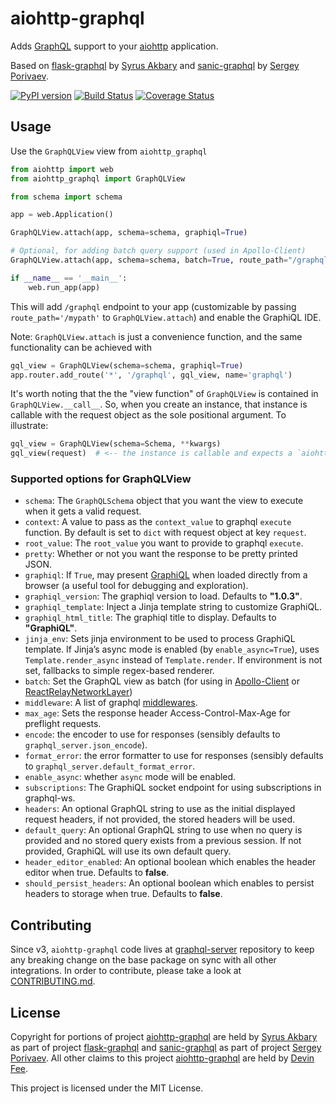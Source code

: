 # aiohttp-graphql
Adds [GraphQL] support to your [aiohttp] application.

Based on [flask-graphql] by [Syrus Akbary] and [sanic-graphql] by [Sergey Porivaev].

[![PyPI version](https://badge.fury.io/py/aiohttp-graphql.svg)](https://badge.fury.io/py/aiohttp-graphql)
[![Build Status](https://travis-ci.com/graphql-python/aiohttp-graphql.svg?branch=master)](https://github.com/graphql-python/aiohttp-graphql)
[![Coverage Status](https://codecov.io/gh/graphql-python/aiohttp-graphql/branch/master/graph/badge.svg)](https://github.com/graphql-python/aiohttp-graphql)

## Usage

Use the `GraphQLView` view from `aiohttp_graphql`

```python
from aiohttp import web
from aiohttp_graphql import GraphQLView

from schema import schema

app = web.Application()

GraphQLView.attach(app, schema=schema, graphiql=True)

# Optional, for adding batch query support (used in Apollo-Client)
GraphQLView.attach(app, schema=schema, batch=True, route_path="/graphql/batch")

if __name__ == '__main__':
    web.run_app(app)
```

This will add `/graphql` endpoint to your app (customizable by passing `route_path='/mypath'` to `GraphQLView.attach`) and enable the GraphiQL IDE.

Note: `GraphQLView.attach` is just a convenience function, and the same functionality can be achieved with

```python
gql_view = GraphQLView(schema=schema, graphiql=True)
app.router.add_route('*', '/graphql', gql_view, name='graphql')
```

It's worth noting that the the "view function" of `GraphQLView` is contained in `GraphQLView.__call__`. So, when you create an instance, that instance is callable with the request object as the sole positional argument. To illustrate:

```python
gql_view = GraphQLView(schema=Schema, **kwargs)
gql_view(request)  # <-- the instance is callable and expects a `aiohttp.web.Request` object.
```

### Supported options for GraphQLView

 * `schema`: The `GraphQLSchema` object that you want the view to execute when it gets a valid request.
 * `context`: A value to pass as the `context_value` to graphql `execute` function. By default is set to `dict` with request object at key `request`.
 * `root_value`: The `root_value` you want to provide to graphql `execute`.
 * `pretty`: Whether or not you want the response to be pretty printed JSON.
 * `graphiql`: If `True`, may present [GraphiQL](https://github.com/graphql/graphiql) when loaded directly from a browser (a useful tool for debugging and exploration).
 * `graphiql_version`: The graphiql version to load. Defaults to **"1.0.3"**.
 * `graphiql_template`: Inject a Jinja template string to customize GraphiQL.
 * `graphiql_html_title`: The graphiql title to display. Defaults to **"GraphiQL"**.
 * `jinja_env`: Sets jinja environment to be used to process GraphiQL template. If Jinja’s async mode is enabled (by `enable_async=True`), uses 
`Template.render_async` instead of `Template.render`. If environment is not set, fallbacks to simple regex-based renderer.
 * `batch`: Set the GraphQL view as batch (for using in [Apollo-Client](http://dev.apollodata.com/core/network.html#query-batching) or [ReactRelayNetworkLayer](https://github.com/nodkz/react-relay-network-layer))
 * `middleware`: A list of graphql [middlewares](http://docs.graphene-python.org/en/latest/execution/middleware/).
 * `max_age`: Sets the response header Access-Control-Max-Age for preflight requests.
 * `encode`: the encoder to use for responses (sensibly defaults to `graphql_server.json_encode`).
 * `format_error`: the error formatter to use for responses (sensibly defaults to `graphql_server.default_format_error`.
 * `enable_async`: whether `async` mode will be enabled.
 * `subscriptions`: The GraphiQL socket endpoint for using subscriptions in graphql-ws.
 * `headers`: An optional GraphQL string to use as the initial displayed request headers, if not provided, the stored headers will be used.
 * `default_query`: An optional GraphQL string to use when no query is provided and no stored query exists from a previous session. If not provided, GraphiQL will use its own default query.
* `header_editor_enabled`: An optional boolean which enables the header editor when true. Defaults to **false**.
* `should_persist_headers`:  An optional boolean which enables to persist headers to storage when true. Defaults to **false**.


## Contributing
Since v3, `aiohttp-graphql` code lives at [graphql-server](https://github.com/graphql-python/graphql-server) repository to keep any breaking change on the base package on sync with all other integrations. In order to contribute, please take a look at [CONTRIBUTING.md](https://github.com/graphql-python/graphql-server/blob/master/CONTRIBUTING.md).


## License
Copyright for portions of project [aiohttp-graphql] are held by [Syrus Akbary] as part of project [flask-graphql] and [sanic-graphql] as part of project [Sergey Porivaev]. All other claims to this project [aiohttp-graphql] are held by [Devin Fee].

This project is licensed under the MIT License.

  [GraphQL]: http://graphql.org/
  [aiohttp]: https://github.com/aio-libs/aiohttp/
  [flask-graphql]: https://github.com/graphql-python/flask-graphql
  [sanic-graphql]: https://github.com/graphql-python/sanic-graphql
  [Syrus Akbary]: https://github.com/syrusakbary
  [Sergey Porivaev]: https://github.com/grazor
  [GraphiQL]: https://github.com/graphql/graphiql
  [graphql-python]: https://github.com/graphql-python/graphql-core
  [Apollo-Client]: https://www.apollographql.com/docs/react/networking/network-layer/#query-batching
  [Devin Fee]: https://github.com/dfee
  [aiohttp-graphql]: https://github.com/graphql-python/aiohttp-graphql
  [graphql-ws]: https://github.com/graphql-python/graphql-ws
